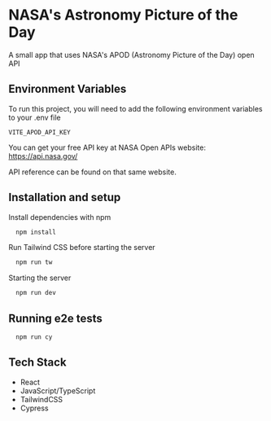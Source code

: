 
# NASA's Astronomy Picture of the Day

A small app that uses NASA's APOD (Astronomy Picture of the Day) open API




## Environment Variables

To run this project, you will need to add the following environment variables to your .env file

`VITE_APOD_API_KEY`

You can get your free API key at NASA Open APIs website: https://api.nasa.gov/

API reference can be found on that same website.


## Installation and setup

Install dependencies with npm

```bash
  npm install
```

Run Tailwind CSS before starting the server

```bash
  npm run tw
```

Starting the server

```bash
  npm run dev
```
    
## Running e2e tests

```bash
  npm run cy
```


## Tech Stack

- React
- JavaScript/TypeScript
- TailwindCSS
- Cypress
